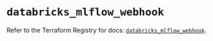 # `databricks_mlflow_webhook`

Refer to the Terraform Registry for docs: [`databricks_mlflow_webhook`](https://registry.terraform.io/providers/databricks/databricks/1.79.1/docs/resources/mlflow_webhook).
